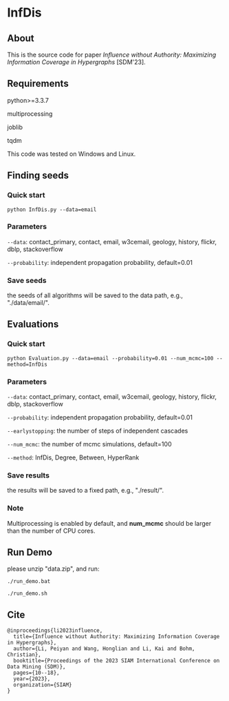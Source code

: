 # InfDis


## About

This is the source code for paper _Influence without Authority: Maximizing Information Coverage in Hypergraphs_ [SDM'23].



## Requirements

python>=3.3.7

multiprocessing

joblib

tqdm

This code was tested on Windows and Linux.

## Finding seeds

### Quick start

	python InfDis.py --data=email

### Parameters

`--data`: contact_primary, contact, email, w3cemail, geology, history, flickr, dblp, stackoverflow

`--probability`: independent propagation probability, default=0.01

### Save seeds

the seeds of all algorithms will be saved to the data path, e.g., "./data/email/".





## Evaluations

### Quick start

    python Evaluation.py --data=email --probability=0.01 --num_mcmc=100 --method=InfDis

### Parameters

`--data`: contact_primary, contact, email, w3cemail, geology, history, flickr, dblp, stackoverflow

`--probability`: independent propagation probability, default=0.01

`--earlystopping`: the number of steps of independent cascades

`--num_mcmc`: the number of mcmc simulations, default=100

`--method`: InfDis, Degree, Between, HyperRank


### Save results

the results will be saved to a fixed path, e.g., "./result/".


### Note

Multiprocessing is enabled by default, and **num_mcmc** should be larger than the number of CPU cores.





## Run Demo

please unzip "data.zip", and run:

    ./run_demo.bat

    ./run_demo.sh


## Cite

```
@inproceedings{li2023influence,
  title={Influence without Authority: Maximizing Information Coverage in Hypergraphs},
  author={Li, Peiyan and Wang, Honglian and Li, Kai and Bohm, Christian},
  booktitle={Proceedings of the 2023 SIAM International Conference on Data Mining (SDM)},
  pages={10--18},
  year={2023},
  organization={SIAM}
}
```

